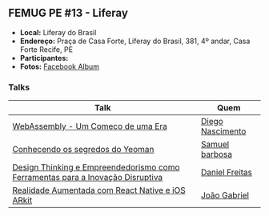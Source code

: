 ## FEMUG PE #13 - Liferay

* **Local:** Liferay do Brasil
* **Endereço:** Praça de Casa Forte, Liferay do Brasil, 381, 4º andar, Casa Forte Recife, PE
* **Participantes:** 
* **Fotos:** [Facebook Album](#)


### Talks

| Talk                            | Quem                                                               
| ------------------------------  | ------------------------------------------------------------------
| [WebAssembly - Um Comeco de uma Era](#) | [Diego Nascimento](http://github.com/#)
| [Conhecendo os segredos do Yeoman](#) | [Samuel barbosa](https://github.com/#)
| [Design Thinking e Empreendedorismo como Ferramentas para a Inovação Disruptiva](#) | [Daniel Freitas](https://github.com/#)
| [Realidade Aumentada com React Native e iOS ARkit](#) | [João Gabriel](https://github.com/jgabriellima)